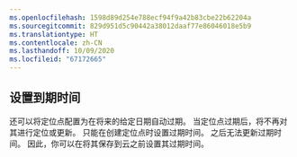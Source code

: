 ```yaml
---
ms.openlocfilehash: 1598d89d254e788ecf94f9a42b83cbe22b62204a
ms.sourcegitcommit: 829d951d5c90442a38012daaf77e86046018e5b9
ms.translationtype: HT
ms.contentlocale: zh-CN
ms.lasthandoff: 10/09/2020
ms.locfileid: "67172665"
---
```

## <a name="set-expiration"></a>设置到期时间

还可以将定位点配置为在将来的给定日期自动过期。 当定位点过期后，将不再对其进行定位或更新。 只能在创建定位点时设置过期时间。 之后无法更新过期时间。 因此，你可以在将其保存到云之前设置其过期时间。
